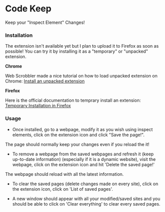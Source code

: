 # Code Keep
 Keep your "Inspect Element" Changes!

### Installation
The extension isn't available yet but I plan to upload it to Firefox as soon as possible!
You can try it by installing it as a "temporary" or "unpacked" extension.

**Chrome**

 Web Scrobbler made a nice tutorial on how to load unpacked extension on Chrome:
 [Install an unpacked extension](https://github.com/web-scrobbler/web-scrobbler/wiki/Install-an-unpacked-extension)

**Firefox**

Here is the official documentation to temprary install an extension:
[Temporary Installation in Firefox](https://extensionworkshop.com/documentation/develop/temporary-installation-in-firefox/)


### Usage
- Once installed, go to a webpage, modify it as you wish using inspect elements, click on the extension icon and click "Save the page!".

The page should normally keep your changes even if you reload the it!

- To remove a webpage from the saved webpages and refresh it (keep up-to-date information) (especially if it is a dynamic website), visit the webpage, click on the extension icon and hit 'Delete the saved page!'

The webpage should reload with all the latest information.

- To clear the saved pages (delete changes made on every site), click on the extension icon, click on 'List of saved pages'.

- A new window should appear with all your modified/saved sites and you should be able to click on 'Clear everything' to clear every saved pages.
